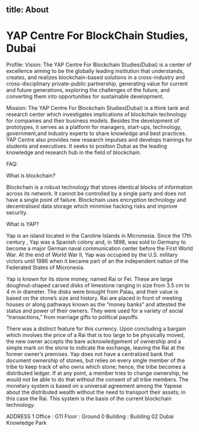 title: About
---
# YAP Centre For BlockChain Studies, Dubai
Profile: 
Vision: The YAP Centre For Blockchain Studies(Dubai) is a center of excellence aiming to be the globally leading institution that understands, creates, and realizes blockchain-based solutions in a cross-industry and cross-disciplinary private-public partnership, generating value for current and future generations, exploring the challenges of the future, and converting them into opportunities for sustainable development.

Mission: The YAP Centre For Blockchain Studies(Dubai) is a think tank and research center which investigates implications of blockchain technology for companies and their business models. Besides the development of prototypes, it serves as a platform for managers, start-ups, technology, government,and industry experts to share knowledge and best practices. YAP Centre also provides new research impulses and develops trainings for students and executives. It seeks to position Dubai as the leading knowledge and research hub in the field of blockchain.

FAQ:

What is blockchain?

Blockchain is a robust technology that stores identical blocks of information across its network. It cannot be controlled by a single party and does not have a single point of failure. Blockchain uses encryption technology and decentralised data storage which minimise hacking risks and improve security.



What is YAP?



Yap is an island located in the Caroline Islands in Micronesia. Since the 17th century , Yap was a Spanish colony and, in 1898, was sold to Germany to become a major German naval communication center before the First World War. At the end of World War II, Yap was occupied by the U.S. military victors until 1986 when it became part of an the independent nation of the Federated States of Micronesia.

Yap is known for its stone money, named Rai or Fei. These are large doughnut-shaped carved disks of limestone ranging in size from 3.5 cm to 4 m in diameter. The disks were brought from Palau, and their value is based on the stone’s size and history. Rai are placed in front of meeting houses or along pathways known as the “money banks” and attested the status and power of their owners. They were used for a variety of social “transactions,” from marriage gifts to political payoffs.

There was a distinct feature for this currency. Upon concluding a bargain which involves the price of a Rai that is too large to be physically moved, the new owner accepts the bare acknowledgement of ownership and a simple mark on the stone to indicate the exchange, leaving the Rai at the former owner’s premises. Yap does not have a centralized bank that document ownership of stones, but relies on every single member of the tribe to keep track of who owns which stone; hence, the tribe becomes a distributed ledger. If at any point, a member tries to change ownership, he would not be able to do that without the consent of all tribe members. The monetary system is based on a universal agreement among the Yapese about the distributed wealth without the need to transport their assets; in this case the Rai. This system is the basis of the current blockchain technology.

ADDRESS 1
Office : G11
Floor : Ground 0
Building : Building 02
Dubai Knowledge Park


